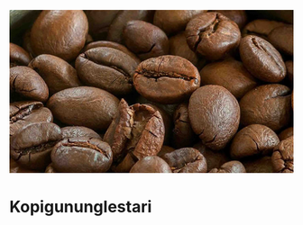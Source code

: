 ![alt text](https://github.com/EmfaroAndranara-web/Kopigununglestari/blob/main/P11%20(1).jpg?raw=true)

# Kopigununglestari
